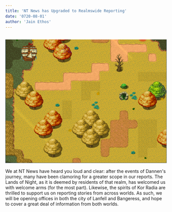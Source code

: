 ```yaml
---
title: 'NT News has Upgraded to Realmswide Reporting'
date: '0720-08-01'
author: 'Jain Ethos'
---
```


‎
![Picture](https://github.com/Bubseatbubs/nt-news/blob/master/img/Worldwide.png?raw=true "Worldswide Reporting will lead to great ventures...")

We at NT News have heard you loud and clear: after the events of Dannen's journey, many have been clamoring for a greater scope in our reports. The Lands of Night, as it is deemed by residents of that realm, has welcomed us with welcome arms (for the most part). Likewise, the spirits of Kor Radia are thrilled to support us on reporting stories from across worlds. As such, we will be opening offices in both the city of Lanfell and Bangeress, and hope to cover a great deal of information from both worlds.